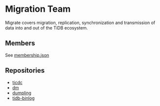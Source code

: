 # Migration Team

Migrate covers migration, replication, synchronization and transmission of data into and out of the TiDB ecosystem.

## Members

See [membership.json](membership.json)

## Repositories

* [ticdc](https://github.com/pingcap/ticdc)
* [dm](https://github.com/pingcap/dm)
* [dumpling](https://github.com/pingcap/dumpling)
* [tidb-binlog](https://github.com/pingcap/tidb-binlog)
